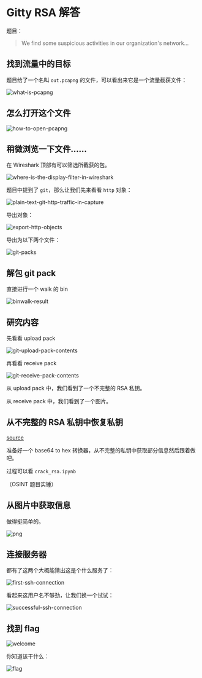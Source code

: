 # Gitty RSA 解答

题目：

> We find some suspicious activities in our organization's network...

## 找到流量中的目标

题目给了一个名叫 `out.pcapng` 的文件，可以看出来它是一个流量截获文件：

![what-is-pcapng](./img/what-is-pcapng.png)

## 怎么打开这个文件

![how-to-open-pcapng](./img/how-to-open-pcapng.png)

## 稍微浏览一下文件……

在 Wireshark 顶部有可以筛选所截获的包。

![where-is-the-display-filter-in-wireshark](./img/where-is-the-display-filter-in-wireshark.png)

题目中提到了 `git`，那么让我们先来看看 `http` 对象：

![plain-text-git-http-traffic-in-capture](./img/plain-text-git-http-traffic-in-capture.png)

导出对象：

![export-http-objects](./img/export-http-objects.png)

导出为以下两个文件：

![git-packs](./img/git-packs.png)

## 解包 git pack

直接进行一个 walk 的 bin

![binwalk-result](./img/binwalk-result.png)

## 研究内容

先看看 upload pack

![git-upload-pack-contents](./img/git-upload-pack-contents.png)

再看看 receive pack

![git-receive-pack-contents](./img/git-receive-pack-contents.png)

从 upload pack 中，我们看到了一个不完整的 RSA 私钥。

从 receive pack 中，我们看到了一个图片。

## 从不完整的 RSA 私钥中恢复私钥

[source](https://blog.cryptohack.org/twitter-secrets)

准备好一个 base64 to hex 转换器，从不完整的私钥中获取部分信息然后跟着做吧。

过程可以看 `crack_rsa.ipynb`

（OSINT 题目实锤）

## 从图片中获取信息

做得挺简单的。

![png](./img/png.png)

## 连接服务器

都有了这两个大概能猜出这是个什么服务了：

![first-ssh-connection](./img/first-ssh-connection.png)

看起来这用户名不够劲，让我们换一个试试：

![successful-ssh-connection](./img/successful-ssh-connection.png)

## 找到 flag

![welcome](./img/welcome.png)

你知道该干什么：

![flag](./img/flag.png)
